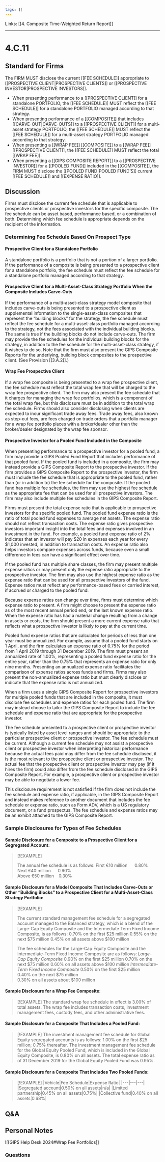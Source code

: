 ```yaml
---
tags: []
---
```

Links: [[4. Composite Time-Weighted Return Report]]
___
# 4.C.11
## Standard for Firms
The FIRM MUST disclose the current [[FEE SCHEDULE]] appropriate to [[PROSPECTIVE CLIENT|PROSPECTIVE CLIENTS]] or [[PROSPECTIVE INVESTOR|PROSPECTIVE INVESTORS]].
- When presenting performance to a [[PROSPECTIVE CLIENT]] for a standalone PORTFOLIO, the [[FEE SCHEDULE]] MUST reflect the [[FEE SCHEDULE]] for a standalone PORTFOLIO managed according to that strategy.
- When presenting performance of a [[COMPOSITE]] that includes [[CARVE-OUT|CARVE-OUTS]] to a [[PROSPECTIVE CLIENT]] for a multi-asset strategy PORTFOLIO, the [[FEE SCHEDULE]] MUST reflect the [[FEE SCHEDULE]] for a multi-asset strategy PORTFOLIO managed according to that strategy.
- When presenting a [[WRAP FEE]] [[COMPOSITE]] to a [[WRAP FEE]] [[PROSPECTIVE CLIENT]], the [[FEE SCHEDULE]] MUST reflect the total [[WRAP FEE]].
- When presenting a [[GIPS COMPOSITE REPORT]] to a [[PROSPECTIVE INVESTOR]] for a [[POOLED FUND]] included in the [[COMPOSITE]], the FIRM MUST disclose the [[POOLED FUND|POOLED FUND’S]] current [[FEE SCHEDULE]] and [[EXPENSE RATIO]].
## Discussion
Firms must disclose the current fee schedule that is applicable to prospective clients or prospective investors for the specific composite. The fee schedule can be asset based, performance based, or a combination of both. Determining which fee schedule is appropriate depends on the recipient of the information.
### Determining Fee Schedule Based On Prospect Type
#### Prospective Client for a Standalone Portfolio
A standalone portfolio is a portfolio that is not a portion of a larger portfolio. If the performance of a composite is being presented to a prospective client for a standalone portfolio, the fee schedule must reflect the fee schedule for a standalone portfolio managed according to that strategy.
#### Prospective Client for a Multi-Asset-Class Strategy Portfolio When the Composite Includes Carve-Outs
If the performance of a multi-asset-class strategy model composite that includes carve-outs is being presented to a prospective client as supplemental information to the single-asset-class composites that represent the “building blocks” for the strategy, the fee schedule must reflect the fee schedule for a multi-asset-class portfolio managed according to the strategy, not the fees associated with the individual building blocks. The same is true if the building blocks do not include carve-outs. The firm may provide the fee schedules for the individual building blocks for the strategy, in addition to the fee schedule for the multi-asset-class strategy, if it wishes to do so. Note that the firm must also present the GIPS Composite Reports for the underlying, building block composites to the prospective client. (See Provision [[3.A.2]].)
#### Wrap Fee Prospective Client
If a wrap fee composite is being presented to a wrap fee prospective client, the fee schedule must reflect the total wrap fee that will be charged to the wrap fee prospective client. The firm may also present the fee schedule that it charges for managing the wrap fee portfolios, which is a component of the total wrap fee, but this disclosure must be in addition to the total wrap fee schedule. Firms should also consider disclosing when clients are expected to incur significant trade away fees. Trade away fees, also known as step-out fees, are fees charged on trade orders that a portfolio manager for a wrap fee portfolio places with a broker/dealer other than the broker/dealer designated by the wrap fee sponsor.
#### Prospective Investor for a Pooled Fund Included in the Composite
When presenting performance to a prospective investor for a pooled fund, a firm may provide a GIPS Pooled Fund Report that includes performance of that pooled fund. If the pooled fund is included in a composite, the firm may instead provide a GIPS Composite Report to the prospective investor. If the firm provides a GIPS Composite Report to the prospective investor, the firm must include the fee schedule that is appropriate to the pooled fund, rather than (or in addition to) the fee schedule for the composite. If the pooled fund has multiple fee schedules, the firm may use the highest fee schedule as the appropriate fee that can be used for all prospective investors. The firm may also include multiple fee schedules in the GIPS Composite Report.

Firms must present the total expense ratio that is applicable to prospective investors for the specific pooled fund. The pooled fund expense ratio is the ratio of total pooled fund expenses to average net assets. The expense ratio should not reflect transaction costs. The expense ratio gives prospective investors important insight into the total fees and expenses involved in an investment in the fund. For example, a pooled fund expense ratio of 2% indicates that an investor will pay $20 in expenses each year for every $1,000 invested, in addition to transaction costs. An expense ratio also helps investors compare expenses across funds, because even a small difference in fees can have a significant effect over time.

If the pooled fund has multiple share classes, the firm may present multiple expense ratios or may present only the expense ratio appropriate to the prospective investor. The firm may also use the highest expense ratio as the expense ratio that can be used for all prospective investors of the fund. Expense ratios must reflect any performance-based fees or carried interest, if accrued or charged to the pooled fund.

Because expense ratios can change over time, firms must determine which expense ratio to present. A firm might choose to present the expense ratio as of the most recent annual period end, or the last known expense ratio. When the expense ratio has had a material change resulting from a change in assets or costs, the firm should present a more current expense ratio that reflects what a prospective investor is likely to pay at the current time.

Pooled fund expense ratios that are calculated for periods of less than one year must be annualized. For example, assume that a pooled fund starts on 1 April, and the firm calculates an expense ratio of 0.75% for the period from 1 April 2019 through 31 December 2019. The firm must present an annualized rate of 1.00%, representing a pooled fund expense ratio for the entire year, rather than the 0.75% that represents an expense ratio for only nine months. Presenting an annualized expense ratio facilitates the comparison of expense ratios across funds and firms. Firms may also present the non-annualized expense ratio but must clearly disclose or indicate that the expense ratio is not annualized.

When a firm uses a single GIPS Composite Report for prospective investors for multiple pooled funds that are included in the composite, it must disclose fee schedules and expense ratios for each pooled fund. The firm may instead choose to tailor the GIPS Composite Report to include the fee schedule and expense ratio that are appropriate for the prospective investor.

The fee schedule presented to a prospective client or prospective investor is typically listed by asset level ranges and should be appropriate to the particular prospective client or prospective investor. The fee schedule must be current. Although a current fee schedule may not assist a prospective client or prospective investor when interpreting historical performance because the actual fees paid may differ from the fee schedule disclosed, it is the most relevant to the prospective client or prospective investor. The actual fee that the prospective client or prospective investor may pay (if it hires the firm) could also differ from the fee schedule disclosed in the GIPS Composite Report. For example, a prospective client or prospective investor may be able to negotiate a lower fee.

This disclosure requirement is not satisfied if the firm does not include the fee schedule and expense ratio, if applicable, in the GIPS Composite Report and instead makes reference to another document that includes the fee schedule or expense ratio, such as Form ADV, which is a US regulatory document, or a fund prospectus. The fee schedule and expense ratios may be an exhibit attached to the GIPS Composite Report.
### Sample Disclosures for Types of Fee Schedules
#### Sample Disclosure for a Composite to a Prospective Client for a Segregated Account:

> [!EXAMPLE]
> 
> The annual fee schedule is as follows:
> 	First €10 million      0.80%  
> 	Next €40 million      0.60%  
> 	Above €50 million    0.30%

#### Sample Disclosure for a Model Composite That Includes Carve-Outs or Other “Building Blocks” to a Prospective Client for a Multi-Asset-Class Strategy Portfolio:

> [!EXAMPLE]
> 
> The current standard management fee schedule for a segregated account managed to the Balanced strategy, which is a blend of the Large-Cap Equity Composite and the Intermediate Term Fixed Income Composite, is as follows:
> 	0.70% on the first $25 million
> 	0.55% on the next $75 million
> 	0.45% on all assets above $100 million
> 
> The fee schedules for the Large-Cap Equity Composite and the Intermediate-Term Fixed Income Composite are as follows:
> 	*Large-Cap Equity Composite*
> 	0.90% on the first $25 million 0.70% on the next $75 million 0.60% on all assets above $100 million	
> 	*Intermediate-Term Fixed Income Composite*
> 	0.50% on the first $25 million  
> 	0.40% on the next $75 million  
> 	0.30% on all assets about $100 million

#### Sample Disclosure for a Wrap Fee Composite:

> [!EXAMPLE]
> The standard wrap fee schedule in effect is 3.00% of total assets. The wrap fee includes transaction costs, investment management fees, custody fees, and other administrative fees.

#### Sample Disclosure for a Composite That Includes a Pooled Fund:

> [!EXAMPLE]
> The investment management fee schedule for Global Equity segregated accounts is as follows: 1.00% on the first $25 million; 0.75% thereafter. The investment management fee schedule for the Global Equity Pooled Fund, which is included in the Global Equity Composite, is 0.80% on all assets. The total expense ratio as of 31 December 2019 for the Global Equity Pooled Fund was 0.95%.

#### Sample Disclosure for a Composite That Includes Two Pooled Funds:

> [!EXAMPLE]
> |Vehicle|Fee Schedule|Expense Ratio|
> |---|---|---|
> |Segregated account|0.50% on all assets|n/a|
> |Limited partnership|0.45% on all assets|0.75%|
> |Collective fund|0.40% on all assets|0.68%|

## Q&A

## Personal Notes
![[GIPS Help Desk 2024#Wrap Fee Portfolios]]

### Questions